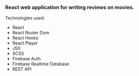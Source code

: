 ### React web application for writing reviews on movies. ###
Technologies used:
* React
* React Router Dom
* React Hooks
* React Player
* JSX
* SCSS
* Firebase Auth
* Firebase Realtime Database
* REST API
